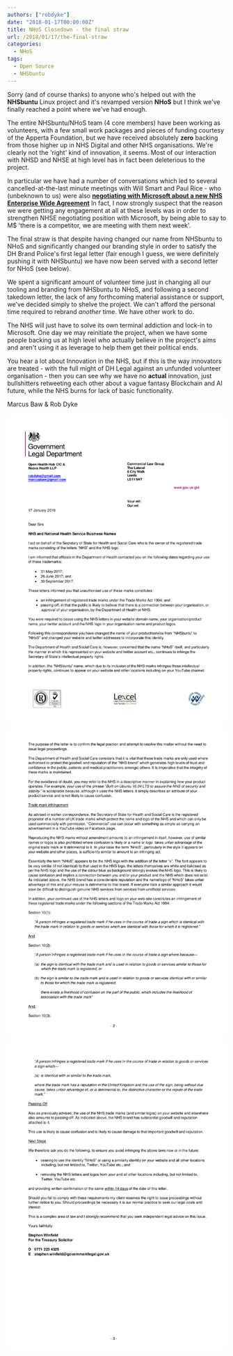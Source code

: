 ```yaml
---
authors: ["robdyke"]
date: "2018-01-17T00:00:00Z"
title: NHoS Closedown - the final straw
url: /2018/01/17/the-final-straw
categories:
  - NHoS
tags:
  - Open Source
  - NHSbuntu
---
```


Sorry (and of course thanks) to anyone who's helped out with the **NHSbuntu** Linux project and it's revamped version **NHoS** but I think we've finally reached a point where we've had enough.

The entire NHSbuntu/NHoS team (4 core members) have been working as volunteers, with a few small work packages and pieces of funding courtesy of the Apperta Foundation, but we have received absolutely **zero** backing from those higher up in NHS Digital and other NHS organisations. We're clearly not the 'right' kind of innovation, it seems. Most of our interaction with NHSD and NHSE at high level has in fact been deleterious to the project.

In particular we have had a number of conversations which led to several cancelled-at-the-last minute meetings with Will Smart and Paul Rice - who (unbeknown to us) were also [**negotiating with Microsoft about a new NHS Enterprise Wide Agreement**](https://www.digitalhealth.net/2017/12/nhs-england-negotiating-new-microsoft-ewa/) In fact, I now strongly suspect that the reason we were getting any engagement at all at these levels was in order to strengthen NHSE negotiating position with Microsoft, by being able to say to M$ 'there is a competitor, we are meeting with them next week'.

The final straw is that despite having changed our name from NHSbuntu to NHoS and significantly changed our branding style in order to satisfy the DH Brand Police's first legal letter (fair enough I guess, we were definitely pushing it with NHSbuntu) we have now been served with a second letter for NHoS (see below).

We spent a significant amount of volunteer time just in changing all our tooling and branding from NHSbuntu to NHoS, and following a second takedown letter, the lack of any forthcoming material assistance or support, we've decided simply to shelve the project. We can't afford the personal time required to rebrand _another_ time. We have other work to do.

The NHS will just have to solve its own terminal addiction and lock-in to Microsoft. One day we may reinitiate the project, when we have some people backing us at high level who actually believe in the project's aims and aren't using it as leverage to help them get their political ends.

You hear a lot about Innovation in the NHS, but if this is the way innovators are treated - with the full might of DH Legal against an unfunded volunteer organisation - then you can see why we have no **actual** innovation, just bullshitters retweeting each other about a vague fantasy Blockchain and AI future, while the NHS burns for lack of basic functionality.

Marcus Baw & Rob Dyke

![Govt Legal Letter to NHoS Jan 2018 page 1 of 3](/images/letters/GovtLegal-NHoS-1of3.png)
![Govt Legal Letter to NHoS Jan 2018 page 2 of 3](/images/letters/GovtLegal-NHoS-2of3.png)
![Govt Legal Letter to NHoS Jan 2018 page 3 of 3](/images/letters/GovtLegal-NHoS-3of3.png)
